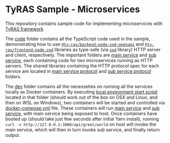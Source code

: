 # TyRAS Sample - Microservices
This repository contains sample code for implementing microservices with [TyRAS framework](https://github.com/ty-ras).

The [code](./code) folder contains all the TypeScript code used in the sample, demonstrating how to use [`@ty-ras/backend-node-zod-openapi`](https://github.com/ty-ras/packaging) and [`@ty-ras/frontend-node-zod`](https://github.com/ty-ras/packaging) libraries as type-safe (via [`zod`](https://github.com/colinhacks/zod) library) HTTP server and client, respectively.
The important folders are [main service](./code/components/service-main) and [sub service](./code/components/service-sub), each containing code for two microservices running as HTTP servers.
The shared libraries containing the HTTP protocol spec for each service are located in [main service protocol](./code/components/service-main-protocol) and [sub service protocol](./code/components/service-sub-protocol) folders.

The [dev](./dev) folder contains all the necesseties on running all the services locally as Docker containers.
By executing [local environment start script](./dev/run-dev-environment.sh) located in that folder (should work out of the box on OSX and Linux, and then on WSL on Windows), two containers will be started and controlled via [docker-compose.yml](./dev/docker-compose.yml) file.
These containers will run [main service](./code/components/service-main) and [sub service](./code/components/service-sub), with main service being exposed to host.
Once containers have booted up (should take just few seconds after initial Yarn install), running `curl -v http://127.0.0.1:3000/api/greet/world` on host will invoke the main service, which will then in turn invoke sub service, and finally return output.

